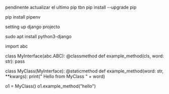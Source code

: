pendinente actualizar el ultimo pip tbn
pip install --upgrade pip

pip install pipenv

setting up django projecto

sudo apt install python3-django


import abc


class MyInterface(abc.ABC):
    @classmethod
    def example_method(cls, word: str):
        pass


class MyClass(MyInterface):
    @staticmethod
    def example_method(word: str, **kwargs):
        print(" Hello from MyClass " + word)


o1 = MyClass()
o1.example_method("hello")
